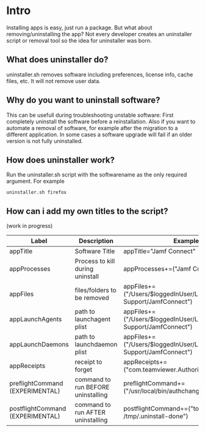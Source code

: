 # Intro
Installing apps is easy, just run a package. But what about removing/uninstalling the app?
Not every developer creates an uninstaller script or removal tool so the idea for uninstaller was born.

## What does uninstaller do?
uninstaller.sh removes software including preferences, license info, cache files, etc. It will not remove user data.


## Why do you want to uninstall software?
This can be usefull during troubleshooting unstable software: First completely uninstall the software before a reinstallation.
Also if you want to automate a removal of software, for example after the migration to a different application.
In some cases a software upgrade will fail if an older version is not fully uninstalled.


## How does uninstaller work?
Run the uninstaller.sh script with the softwarename as the only required argument. For example
```
uninstaller.sh firefox
```

## How can i add my own titles to the script?
(work in progress)


| Label  | Description | Example |
| ------------- | ------------- |-------------|
| appTitle  | Software Title  |  appTitle="Jamf Connect"|
| appProcesses  | Process to kill during uninstall  |  appProcesses+=("Jamf Connect")|
| appFiles  | files/folders to be removed  |  appFiles+=("/Users/$loggedInUser/Library/Application Support/JamfConnect")|
| appLaunchAgents  | path to launchagent plist  |  appFiles+=("/Users/$loggedInUser/Library/Application Support/JamfConnect")|
| appLaunchDaemons  | path to launchdaemon plist  |  appFiles+=("/Users/$loggedInUser/Library/Application Support/JamfConnect")|
| appReceipts  | receipt to forget  |  appReceipts+=("com.teamviewer.AuthorizationPlugin")|
| preflightCommand (EXPERIMENTAL) | command to run BEFORE uninstalling |  preflightCommand+=("/usr/local/bin/authchanger -reset")|
| postflightCommand (EXPERIMENTAL) | command to run AFTER uninstalling |  postflightCommand+=("touch /tmp/.uninstall-done")|

